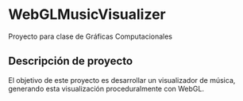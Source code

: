 # WebGLMusicVisualizer
Proyecto para clase de Gráficas Computacionales

## Descripción de proyecto
El objetivo de este proyecto es desarrollar un visualizador de música, generando esta visualización proceduralmente con WebGL.
